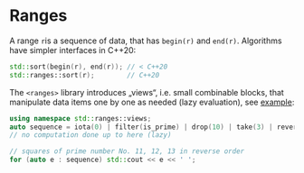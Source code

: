 # Ranges

A range `r`is a sequence of data, that has `begin(r)` and `end(r)`. Algorithms have simpler interfaces in C++20:

```cpp
std::sort(begin(r), end(r)); // < C++20
std::ranges::sort(r);        // C++20
```

The `<ranges>` library introduces „views“, i.e. small combinable blocks, that manipulate data items one by one as needed (lazy evaluation), see [example](../examples/ranges/ranges.cpp):

```cpp
using namespace std::ranges::views;
auto sequence = iota(0) | filter(is_prime) | drop(10) | take(3) | reverse| transform(square);
// no computation done up to here (lazy)

// squares of prime number No. 11, 12, 13 in reverse order
for (auto e : sequence) std::cout << e << ' ';
```



